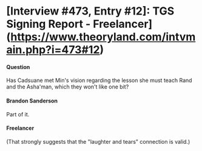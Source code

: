 # [Interview #473, Entry #12]: TGS Signing Report - Freelancer](https://www.theoryland.com/intvmain.php?i=473#12)

#### Question

Has Cadsuane met Min's vision regarding the lesson she must teach Rand and the Asha'man, which they won't like one bit?

#### Brandon Sanderson

Part of it.

#### Freelancer

(That strongly suggests that the "laughter and tears" connection is valid.)

